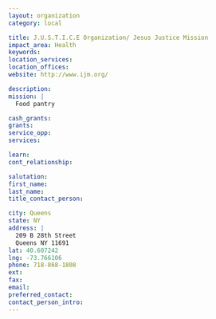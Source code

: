 ```yaml
---
layout: organization
category: local

title: J.U.S.T.I.C.E Organization/ Jesus Justice Mission
impact_area: Health
keywords: 
location_services: 
location_offices: 
website: http://www.ijm.org/

description: 
mission: |
  Food pantry

cash_grants: 
grants: 
service_opp: 
services: 

learn: 
cont_relationship: 

salutation: 
first_name: 
last_name: 
title_contact_person: 

city: Queens
state: NY
address: |
  209 B 28th Street  
  Queens NY 11691
lat: 40.607242
lng: -73.766106
phone: 718-868-1808
ext: 
fax: 
email: 
preferred_contact: 
contact_person_intro: 
---
```

